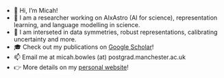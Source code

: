 - 👋 Hi, I’m Micah!
- 🤔 I am a researcher working on AIxAstro (AI for science), representation learning, and language modelling in science.
- 🌱 I am interseted in data symmetries, robust representations, calibrating uncertainty and more.
- :mortar_board: Check out my publications on [Google Scholar](https://scholar.google.com/citations?user=Q7ziv7YAAAAJ)!
- 📫 Email me at micah.bowles (at) postgrad.manchester.ac.uk
- 👉 More details on my [personal website](https://mb010.github.io/)!

<!---
mb010/mb010 is a ✨ special ✨ repository because its `README.md` (this file) appears on your GitHub profile.
You can click the Preview link to take a look at your changes.
--->
